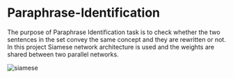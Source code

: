 # Paraphrase-Identification
The purpose of Paraphrase Identification task is to check whether the two sentences in the set convey the same concept and they are rewritten or not. 
In this project Siamese network architecture is used and the weights are shared between two parallel networks.

![siamese](https://user-images.githubusercontent.com/51023858/204056481-00a99458-3620-4b91-9c3e-47876d32448b.png)
